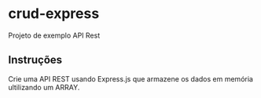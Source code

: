 # crud-express
Projeto de exemplo API Rest

## Instruções 
Crie uma API REST usando Express.js que armazene os dados em memória ultilizando um ARRAY.
